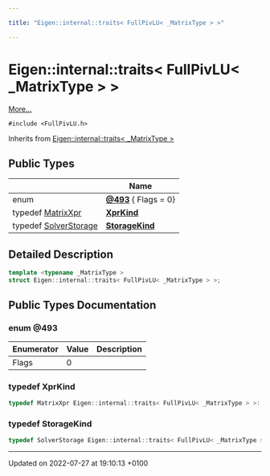 ```yaml
---

title: "Eigen::internal::traits< FullPivLU< _MatrixType > >"

---
```


# Eigen::internal::traits< FullPivLU< _MatrixType > >



 [More...](#detailed-description)


`#include <FullPivLU.h>`

Inherits from [Eigen::internal::traits< _MatrixType >](http://example.org/classes/structeigen_1_1internal_1_1traits/)

## Public Types

|                | Name           |
| -------------- | -------------- |
| enum| **[@493](http://example.org/classes/structeigen_1_1internal_1_1traits_3_01fullpivlu_3_01__matrixtype_01_4_01_4/#enum-@493)** { Flags = 0} |
| typedef <a href="http://example.org/classes/structeigen_1_1matrixxpr/">MatrixXpr</a> | **[XprKind](http://example.org/classes/structeigen_1_1internal_1_1traits_3_01fullpivlu_3_01__matrixtype_01_4_01_4/#typedef-xprkind)**  |
| typedef <a href="http://example.org/classes/structeigen_1_1solverstorage/">SolverStorage</a> | **[StorageKind](http://example.org/classes/structeigen_1_1internal_1_1traits_3_01fullpivlu_3_01__matrixtype_01_4_01_4/#typedef-storagekind)**  |

## Detailed Description

```cpp
template <typename _MatrixType >
struct Eigen::internal::traits< FullPivLU< _MatrixType > >;
```

## Public Types Documentation

### enum @493

| Enumerator | Value | Description |
| ---------- | ----- | ----------- |
| Flags | 0|   |




### typedef XprKind

```cpp
typedef MatrixXpr Eigen::internal::traits< FullPivLU< _MatrixType > >::XprKind;
```


### typedef StorageKind

```cpp
typedef SolverStorage Eigen::internal::traits< FullPivLU< _MatrixType > >::StorageKind;
```


-------------------------------

Updated on 2022-07-27 at 19:10:13 +0100